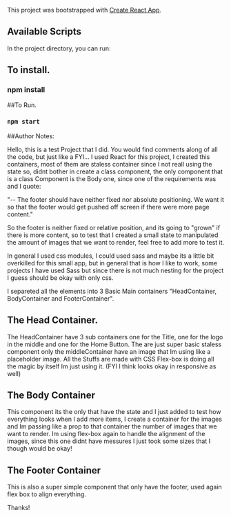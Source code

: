 This project was bootstrapped with [Create React App](https://github.com/facebook/create-react-app).

## Available Scripts

In the project directory, you can run:

## To install.

### npm install

##To Run.

### `npm start`

##Author Notes:

Hello, this is a test Project that I did. You would find comments along of all the code, but just like a FYI... I used React for this project, I created this containers, most of them are staless container since I not reall using the state so, didnt bother in create a class component, the only component that is a class Component is the Body one, since one of the requirements was and I quote:

"-- The footer should have neither fixed nor absolute positioning. We want it so that the footer would get pushed off screen if there were more page content."

So the footer is neither fixed or relative position, and its going to "grown" if there is more content, so to test that I created a small state to manipulated the amount of images that we want to render, feel free to add more to test it.

In general I used css modules, I could used sass and maybe its a little bit overkilled for this small app, but in general that is how I like to work, some projects I have used Sass but since there is not much nesting for the project I guess should be okay with only css.

I separeted all the elements into 3 Basic Main containers "HeadContainer, BodyContainer and FooterContainer".

## The Head Container.

The HeadContainer have 3 sub containers one for the Title, one for the logo in the middle and one for the Home Button. The are just super basic staless component only the middleContainer have an image that Im using like a placeholder image.
All the Stuffs are made with CSS Flex-box is doing all the magic by itself Im just using it. (FYI I think looks okay in responsive as well)

## The Body Container

This component its the only that have the state and I just added to test how everything looks when I add more items, I create a container for the images and Im passing like a prop to that container the number of images that we want to render. Im using flex-box again to handle the alignment of the images, since this one didnt have messures I just took some sizes that I though would be okay!

## The Footer Container

This is also a super simple component that only have the footer, used again flex box to align everything.

Thanks!
